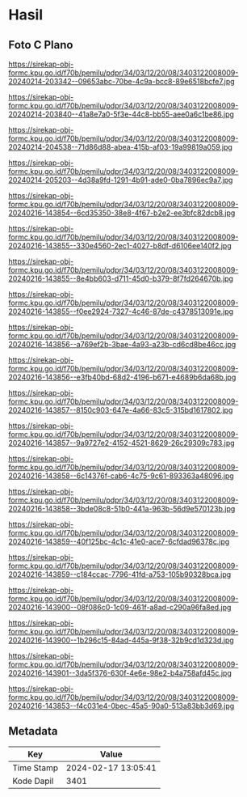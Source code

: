 # Hasil

## Foto C Plano

https://sirekap-obj-formc.kpu.go.id/f70b/pemilu/pdpr/34/03/12/20/08/3403122008009-20240214-203342--09653abc-70be-4c9a-bcc8-89e6518bcfe7.jpg

https://sirekap-obj-formc.kpu.go.id/f70b/pemilu/pdpr/34/03/12/20/08/3403122008009-20240214-203840--41a8e7a0-5f3e-44c8-bb55-aee0a6c1be86.jpg

https://sirekap-obj-formc.kpu.go.id/f70b/pemilu/pdpr/34/03/12/20/08/3403122008009-20240214-204538--71d86d88-abea-415b-af03-19a99819a059.jpg

https://sirekap-obj-formc.kpu.go.id/f70b/pemilu/pdpr/34/03/12/20/08/3403122008009-20240214-205203--4d38a9fd-1291-4b91-ade0-0ba7896ec9a7.jpg

https://sirekap-obj-formc.kpu.go.id/f70b/pemilu/pdpr/34/03/12/20/08/3403122008009-20240216-143854--6cd35350-38e8-4f67-b2e2-ee3bfc82dcb8.jpg

https://sirekap-obj-formc.kpu.go.id/f70b/pemilu/pdpr/34/03/12/20/08/3403122008009-20240216-143855--330e4560-2ec1-4027-b8df-d6106ee140f2.jpg

https://sirekap-obj-formc.kpu.go.id/f70b/pemilu/pdpr/34/03/12/20/08/3403122008009-20240216-143855--8e4bb603-d711-45d0-b379-8f7fd264670b.jpg

https://sirekap-obj-formc.kpu.go.id/f70b/pemilu/pdpr/34/03/12/20/08/3403122008009-20240216-143855--f0ee2924-7327-4c46-87de-c4378513091e.jpg

https://sirekap-obj-formc.kpu.go.id/f70b/pemilu/pdpr/34/03/12/20/08/3403122008009-20240216-143856--a769ef2b-3bae-4a93-a23b-cd6cd8be46cc.jpg

https://sirekap-obj-formc.kpu.go.id/f70b/pemilu/pdpr/34/03/12/20/08/3403122008009-20240216-143856--e3fb40bd-68d2-4196-b671-e4689b6da68b.jpg

https://sirekap-obj-formc.kpu.go.id/f70b/pemilu/pdpr/34/03/12/20/08/3403122008009-20240216-143857--8150c903-647e-4a66-83c5-315bd1617802.jpg

https://sirekap-obj-formc.kpu.go.id/f70b/pemilu/pdpr/34/03/12/20/08/3403122008009-20240216-143857--9a9727e2-4152-4521-8629-26c29309c783.jpg

https://sirekap-obj-formc.kpu.go.id/f70b/pemilu/pdpr/34/03/12/20/08/3403122008009-20240216-143858--6c14376f-cab6-4c75-9c61-893363a48096.jpg

https://sirekap-obj-formc.kpu.go.id/f70b/pemilu/pdpr/34/03/12/20/08/3403122008009-20240216-143858--3bde08c8-51b0-441a-963b-56d9e570123b.jpg

https://sirekap-obj-formc.kpu.go.id/f70b/pemilu/pdpr/34/03/12/20/08/3403122008009-20240216-143859--40f125bc-4c1c-41e0-ace7-6cfdad96378c.jpg

https://sirekap-obj-formc.kpu.go.id/f70b/pemilu/pdpr/34/03/12/20/08/3403122008009-20240216-143859--c184ccac-7796-41fd-a753-105b90328bca.jpg

https://sirekap-obj-formc.kpu.go.id/f70b/pemilu/pdpr/34/03/12/20/08/3403122008009-20240216-143900--08f086c0-1c09-461f-a8ad-c290a96fa8ed.jpg

https://sirekap-obj-formc.kpu.go.id/f70b/pemilu/pdpr/34/03/12/20/08/3403122008009-20240216-143900--1b296c15-84ad-445a-9f38-32b9cd1d323d.jpg

https://sirekap-obj-formc.kpu.go.id/f70b/pemilu/pdpr/34/03/12/20/08/3403122008009-20240216-143901--3da5f376-630f-4e6e-98e2-b4a758afd45c.jpg

https://sirekap-obj-formc.kpu.go.id/f70b/pemilu/pdpr/34/03/12/20/08/3403122008009-20240216-143853--f4c031e4-0bec-45a5-90a0-513a83bb3d69.jpg


## Metadata

| Key        | Value               |
| ---------- | ------------------- |
| Time Stamp | 2024-02-17 13:05:41 |
| Kode Dapil | 3401                |



